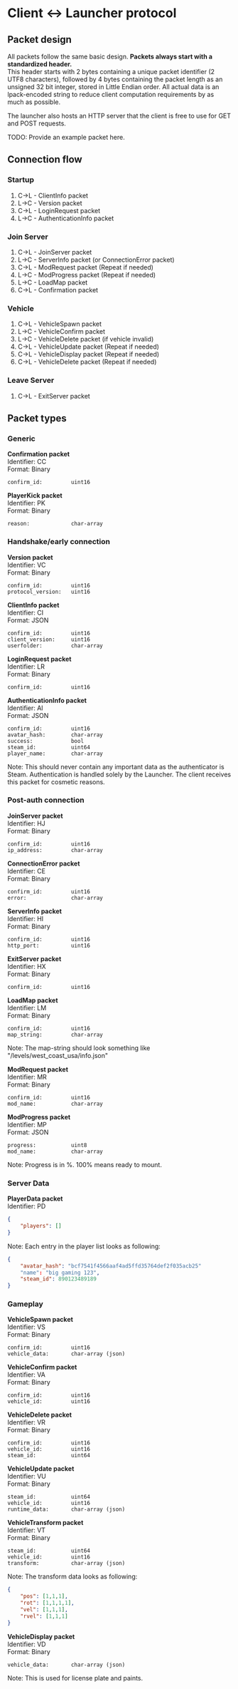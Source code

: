 # Client <-> Launcher protocol

## Packet design
All packets follow the same basic design.
**Packets always start with a standardized header.**<br>
This header starts with 2 bytes containing a unique packet identifier (2 UTF8 characters), followed by 4 bytes containing the packet length as an unsigned 32 bit integer, stored in Little Endian order.
All actual data is an lpack-encoded string to reduce client computation requirements by as much as possible.

The launcher also hosts an HTTP server that the client is free to use for GET and POST requests.

TODO: Provide an example packet here.


## Connection flow
### Startup
1. C->L - ClientInfo packet
2. L->C - Version packet
3. C->L - LoginRequest packet
4. L->C - AuthenticationInfo packet

### Join Server
1. C->L - JoinServer packet
2. L->C - ServerInfo packet (or ConnectionError packet)
3. C->L - ModRequest packet (Repeat if needed)
4. L->C - ModProgress packet (Repeat if needed)
5. L->C - LoadMap packet
6. C->L - Confirmation packet

### Vehicle
1. C->L - VehicleSpawn packet
2. L->C - VehicleConfirm packet
3. L->C - VehicleDelete packet (if vehicle invalid)
4. C->L - VehicleUpdate packet (Repeat if needed)
5. C->L - VehicleDisplay packet (Repeat if needed)
6. C->L - VehicleDelete packet (Repeat if needed)

### Leave Server
1. C->L - ExitServer packet

## Packet types
### Generic
**Confirmation packet**<br>
Identifier: CC<br>
Format: Binary
```
confirm_id:         uint16
```

**PlayerKick packet**<br>
Identifier: PK<br>
Format: Binary
```
reason:             char-array
```

### Handshake/early connection
**Version packet**<br>
Identifier: VC<br>
Format: Binary
```
confirm_id:         uint16
protocol_version:   uint16
```

**ClientInfo packet**<br>
Identifier: CI<br>
Format: JSON
```
confirm_id:         uint16
client_version:     uint16
userfolder:         char-array
```

**LoginRequest packet**<br>
Identifier: LR<br>
Format: Binary
```
confirm_id:         uint16
```

**AuthenticationInfo packet**<br>
Identifier: AI<br>
Format: JSON
```
confirm_id:         uint16
avatar_hash:        char-array
success:            bool
steam_id:           uint64
player_name:        char-array
```
Note: This should never contain any important data as the authenticator is Steam.
Authentication is handled solely by the Launcher. The client receives this packet for cosmetic reasons.

### Post-auth connection
**JoinServer packet**<br>
Identifier: HJ<br>
Format: Binary
```
confirm_id:         uint16
ip_address:         char-array
```

**ConnectionError packet**<br>
Identifier: CE<br>
Format: Binary
```
confirm_id:         uint16
error:              char-array
```

**ServerInfo packet**<br>
Identifier: HI<br>
Format: Binary
```
confirm_id:         uint16
http_port:          uint16
```

**ExitServer packet**<br>
Identifier: HX<br>
Format: Binary
```
confirm_id:         uint16
```

**LoadMap packet**<br>
Identifier: LM<br>
Format: Binary
```
confirm_id:         uint16
map_string:         char-array
```
Note: The map-string should look something like "/levels/west_coast_usa/info.json"

**ModRequest packet**<br>
Identifier: MR<br>
Format: Binary
```
confirm_id:         uint16
mod_name:           char-array
```

**ModProgress packet**<br>
Identifier: MP<br>
Format: JSON
```
progress:           uint8
mod_name:           char-array
```
Note: Progress is in %. 100% means ready to mount.

### Server Data
**PlayerData packet**<br>
Identifier: PD
```json
{
    "players": []
}
```
Note: Each entry in the player list looks as following:
```json
{
    "avatar_hash": "bcf7541f4566aaf4ad5ffd35764def2f035acb25"
    "name": "big gaming 123",
    "steam_id": 890123489189
}
```

### Gameplay
**VehicleSpawn packet**<br>
Identifier: VS<br>
Format: Binary
```
confirm_id:         uint16
vehicle_data:       char-array (json)
```

**VehicleConfirm packet**<br>
Identifier: VA<br>
Format: Binary
```
confirm_id:         uint16
vehicle_id:         uint16
```

**VehicleDelete packet**<br>
Identifier: VR<br>
Format: Binary
```
confirm_id:         uint16
vehicle_id:         uint16
steam_id:           uint64
```

**VehicleUpdate packet**<br>
Identifier: VU<br>
Format: Binary
```
steam_id:           uint64
vehicle_id:         uint16
runtime_data:       char-array (json)
```

**VehicleTransform packet**<br>
Identifier: VT<br>
Format: Binary
```
steam_id:           uint64
vehicle_id:         uint16
transform:          char-array (json)
```

Note: The transform data looks as following:
```json
{
    "pos": [1,1,1],
    "rot": [1,1,1,1],
    "vel": [1,1,1],
    "rvel": [1,1,1]
}
```

**VehicleDisplay packet**<br>
Identifier: VD<br>
Format: Binary
```
vehicle_data:       char-array (json)
```
Note: This is used for license plate and paints.
